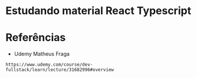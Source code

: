 # Estudando material React Typescript

# Referências
* Udemy Matheus Fraga
```
https://www.udemy.com/course/dev-fullstack/learn/lecture/31682996#overview
```